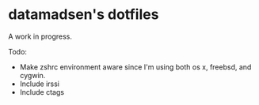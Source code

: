 datamadsen's dotfiles
=====================

A work in progress.

Todo:
  * Make zshrc environment aware since I'm using both os x, freebsd, and
    cygwin.
  * Include irssi
  * Include ctags
